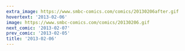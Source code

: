```yaml
---
extra_image: https://www.smbc-comics.com/comics/20130206after.gif
hovertext: '2013-02-06'
image: https://www.smbc-comics.com/comics/20130206.gif
next_comic: '2013-02-07'
prev_comic: '2013-02-05'
title: '2013-02-06'
---
```


